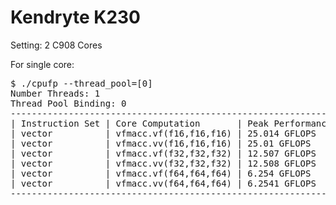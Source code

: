 # Kendryte K230

Setting: 2 C908 Cores

For single core:

<pre>
$ ./cpufp --thread_pool=[0]
Number Threads: 1
Thread Pool Binding: 0
---------------------------------------------------------------
| Instruction Set | Core Computation       | Peak Performance |
| vector          | vfmacc.vf(f16,f16,f16) | 25.014 GFLOPS    |
| vector          | vfmacc.vv(f16,f16,f16) | 25.01 GFLOPS     |
| vector          | vfmacc.vf(f32,f32,f32) | 12.507 GFLOPS    |
| vector          | vfmacc.vv(f32,f32,f32) | 12.508 GFLOPS    |
| vector          | vfmacc.vf(f64,f64,f64) | 6.254 GFLOPS     |
| vector          | vfmacc.vv(f64,f64,f64) | 6.2541 GFLOPS    |
---------------------------------------------------------------
</pre>
